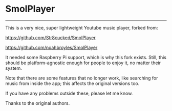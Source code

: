 # SmolPlayer
- - - -
This is a very nice, super lightweight Youtube music player, forked from:

https://github.com/Str8cucked/SmolPlayer

https://github.com/noahbroyles/SmolPlayer

It needed some Raspberry Pi support, which is why this fork exists. Still, this should be platform-agnostic enough for people to enjoy it, no matter their system.

Note that there are some features that no longer work, like searching for music from inside the app; this affects the original versions too.

If you have any problems outside these, please let me know.

Thanks to the original authors.
